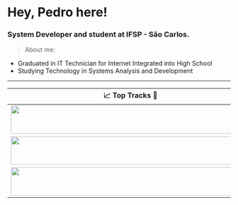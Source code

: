 # Hey, Pedro here!

### System Developer and student at IFSP - São Carlos.

> About me:
- Graduated in IT Technician for Internet Integrated into High School
- Studying Technology in Systems Analysis and Development
---


<table>
  <thead>
    <tr>
      <th>📈 Top Tracks 🎵</th>
    </tr>
  </thead>
  <tbody>
    <tr>
      <td><a href="https://open.spotify.com/track/6WO7IDGLakjO38lsvI2gHB?si=da671785d29140f2?i=1&open"><img src="https://cdns-images.dzcdn.net/images/cover/e8947b2a3e00fde8763011ebee2a02fd/264x264.jpg" width="540" height="64"></a></td>
    </tr>
    <tr></tr> <!-- hide gray row -->
    <tr>
      <td><a href="https://status.nmoo.dev/top-tracks?i=2&open"><img src="https://link_para_imagem_da_capa_da_musica_friends" width="540" height="64"></a></td>
    </tr>
    <tr></tr> <!-- hide gray row -->
    <tr>
      <td><a href="https://status.nmoo.dev/top-tracks?i=3&open"><img src="https://link_para_imagem_da_capa_da_musica_the_hidden_river_of_my_life" width="540" height="64"></a></td>
    </tr>
  </tbody>
</table>


   

